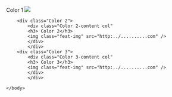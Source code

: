<!DOCTYPE html>  
 <html>  
 <head>  
  	<Title>Jana's Style Tile</Title> 
  	<link rel="stylesheet" href"css/style.css"> 
  </head>  
  <body>  
 	<div class="main-wrapper">  
  		<header class="main-header">  
 		</header>  
  		<div class="Color 1">  
  			<div class="Color 1-content col" 
  			<h3> Color 1</h3> 
  			<img class="feat-img" src="http:../..........com" />  
  			</div> 
  			</div> 
  			 
 		<div class="Color 2">  
  			<div class="Color 2-content col" 
  			<h3> Color 2</h3> 
			<img class="feat-img" src="http:../..........com" />  
  			</div> 
  			</div> 
  		<div class="Color 3">  
  			<div class="Color 3-content col" 
  			<h3> Color 3</h3> 
  			<img class="feat-img" src="http:../..........com" />  
  			</div> 
  			</div> 
  	 
  	</body> 

